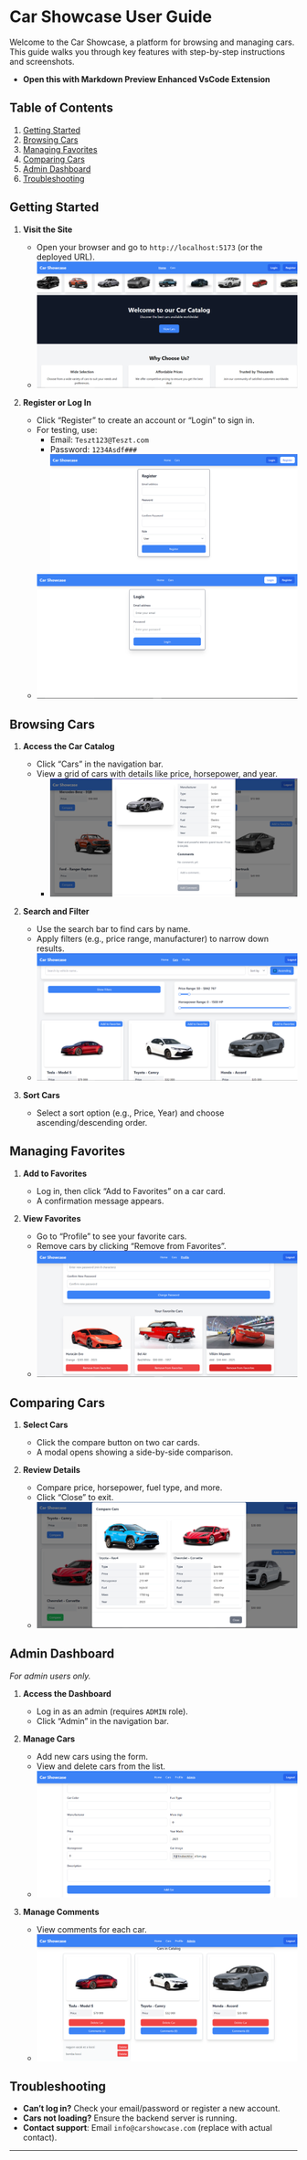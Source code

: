 # Car Showcase User Guide

Welcome to the Car Showcase, a platform for browsing and managing cars. This guide walks you through key features with step-by-step instructions and screenshots.
- **Open this with Markdown Preview Enhanced VsCode Extension**


## Table of Contents

1. [Getting Started](#getting-started)
2. [Browsing Cars](#browsing-cars)
3. [Managing Favorites](#managing-favorites)
4. [Comparing Cars](#comparing-cars)
5. [Admin Dashboard](#admin-dashboard)
6. [Troubleshooting](#troubleshooting)

## Getting Started

1. **Visit the Site**
   - Open your browser and go to `http://localhost:5173` (or the deployed URL).
   - ![Homepage](docs/images/homepage.png)

2. **Register or Log In**
   - Click “Register” to create an account or “Login” to sign in.
   - For testing, use:
     - Email: `Teszt123@Teszt.com`
     - Password: `1234Asdf###`
      ![Register Page](docs/images/register.png)
   -  ![Login Page](docs/images/login.png)

## Browsing Cars

1. **Access the Car Catalog**
   - Click “Cars” in the navigation bar.
   - View a grid of cars with details like price, horsepower, and year.
      - ![Car List](docs/images/car-details.png)


2. **Search and Filter**
   - Use the search bar to find cars by name.
   - Apply filters (e.g., price range, manufacturer) to narrow down results.
   - ![Car List](docs/images/car-list.png)

3. **Sort Cars**
   - Select a sort option (e.g., Price, Year) and choose ascending/descending order.



## Managing Favorites

1. **Add to Favorites**
   - Log in, then click “Add to Favorites” on a car card.
   - A confirmation message appears.

2. **View Favorites**
   - Go to “Profile” to see your favorite cars.
   - Remove cars by clicking “Remove from Favorites”.
   - ![Profile Page](docs/images/profile.png)

## Comparing Cars

1. **Select Cars**
   - Click the compare button on two car cards.
   - A modal opens showing a side-by-side comparison.

2. **Review Details**
   - Compare price, horsepower, fuel type, and more.
   - Click “Close” to exit.
   - ![Comparison Modal](docs/images/compare.png)

## Admin Dashboard

*For admin users only.*

1. **Access the Dashboard**
   - Log in as an admin (requires `ADMIN` role).
   - Click “Admin” in the navigation bar.

2. **Manage Cars**
   - Add new cars using the form.
   - View and delete cars from the list.
    - ![Admin Comment](docs/images/admin-add.png)


3. **Manage Comments**
   - View comments for each car.
   - ![Admin Comment](docs/images/admin-comment.png)

## Troubleshooting

- **Can’t log in?** Check your email/password or register a new account.
- **Cars not loading?** Ensure the backend server is running.
- **Contact support**: Email `info@carshowcase.com` (replace with actual contact).


---
